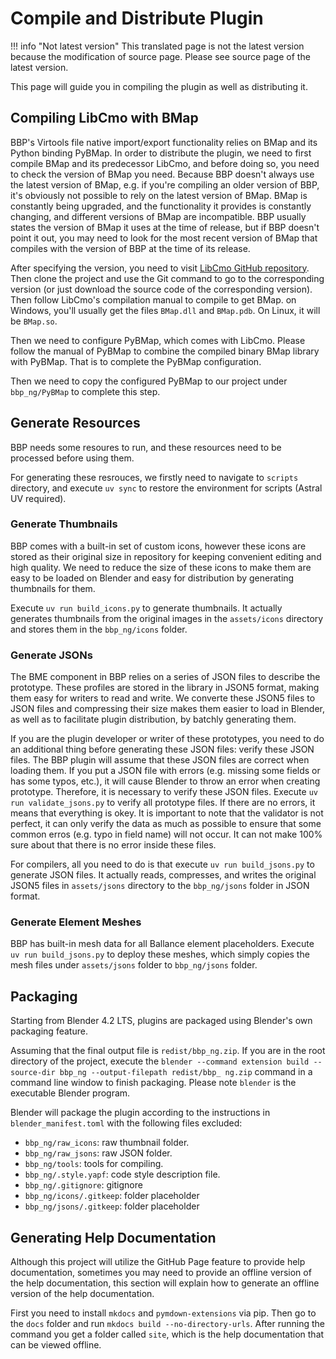 # Compile and Distribute Plugin

!!! info "Not latest version"
    This translated page is not the latest version because the modification of source page. Please see source page of the latest version.

This page will guide you in compiling the plugin as well as distributing it.

## Compiling LibCmo with BMap

BBP's Virtools file native import/export functionality relies on BMap and its Python binding PyBMap. In order to distribute the plugin, we need to first compile BMap and its predecessor LibCmo, and before doing so, you need to check the version of BMap you need. Because BBP doesn't always use the latest version of BMap, e.g. if you're compiling an older version of BBP, it's obviously not possible to rely on the latest version of BMap. BMap is constantly being upgraded, and the functionality it provides is constantly changing, and different versions of BMap are incompatible. BBP usually states the version of BMap it uses at the time of release, but if BBP doesn't point it out, you may need to look for the most recent version of BMap that compiles with the version of BBP at the time of its release.

After specifying the version, you need to visit [LibCmo GitHub repository](https://github.com/yyc12345/libcmo21). Then clone the project and use the Git command to go to the corresponding version (or just download the source code of the corresponding version). Then follow LibCmo's compilation manual to compile to get BMap. on Windows, you'll usually get the files `BMap.dll` and `BMap.pdb`. On Linux, it will be `BMap.so`.

Then we need to configure PyBMap, which comes with LibCmo. Please follow the manual of PyBMap to combine the compiled binary BMap library with PyBMap. That is to complete the PyBMap configuration.

Then we need to copy the configured PyBMap to our project under `bbp_ng/PyBMap` to complete this step.

## Generate Resources

BBP needs some resoures to run, and these resources need to be processed before using them.

For generating these resrouces, we firstly need to navigate to `scripts` directory, and execute `uv sync` to restore the environment for scripts (Astral UV required).

### Generate Thumbnails

BBP comes with a built-in set of custom icons, however these icons are stored as their original size in repository for keeping convenient editing and high quality. We need to reduce the size of these icons to make them are easy to be loaded on Blender and easy for distribution by generating thumbnails for them.

Execute `uv run build_icons.py` to generate thumbnails. It actually generates thumbnails from the original images in the `assets/icons` directory and stores them in the `bbp_ng/icons` folder.

### Generate JSONs

The BME component in BBP relies on a series of JSON files to describe the prototype. These profiles are stored in the library in JSON5 format, making them easy for writers to read and write. We converte these JSON5 files to JSON files and compressing their size makes them easier to load in Blender, as well as to facilitate plugin distribution, by batchly generating them.

If you are the plugin developer or writer of these prototypes, you need to do an additional thing before generating these JSON files: verify these JSON files. The BBP plugin will assume that these JSON files are correct when loading them. If you put a JSON file with errors (e.g. missing some fields or has some typos, etc.), it will cause Blender to throw an error when creating prototype. Therefore, it is necessary to verify these JSON files. Execute `uv run validate_jsons.py` to verify all prototype files. If there are no errors, it means that everything is okey. It is important to note that the validator is not perfect, it can only verify the data as much as possible to ensure that some common erros (e.g. typo in field name) will not occur. It can not make 100% sure about that there is no error inside these files.

For compilers, all you need to do is that execute `uv run build_jsons.py` to generate JSON files. It actually reads, compresses, and writes the original JSON5 files in `assets/jsons` directory to the `bbp_ng/jsons` folder in JSON format.

### Generate Element Meshes

BBP has built-in mesh data for all Ballance element placeholders. Execute `uv run build_jsons.py` to deploy these meshes, which simply copies the mesh files under `assets/jsons` folder to `bbp_ng/jsons` folder.

## Packaging

Starting from Blender 4.2 LTS, plugins are packaged using Blender's own packaging feature.

Assuming that the final output file is `redist/bbp_ng.zip`. If you are in the root directory of the project, execute the `blender --command extension build --source-dir bbp_ng --output-filepath redist/bbp_ ng.zip` command in a command line window to finish packaging. Please note `blender` is the executable Blender program.

Blender will package the plugin according to the instructions in `blender_manifest.toml` with the following files excluded:

* `bbp_ng/raw_icons`: raw thumbnail folder.
* `bbp_ng/raw_jsons`: raw JSON folder.
* `bbp_ng/tools`: tools for compiling.
* `bbp_ng/.style.yapf`: code style description file.
* `bbp_ng/.gitignore`: gitignore
* `bbp_ng/icons/.gitkeep`: folder placeholder
* `bbp_ng/jsons/.gitkeep`: folder placeholder

## Generating Help Documentation

Although this project will utilize the GitHub Page feature to provide help documentation, sometimes you may need to provide an offline version of the help documentation, this section will explain how to generate an offline version of the help documentation.

First you need to install `mkdocs` and `pymdown-extensions` via pip. Then go to the `docs` folder and run `mkdocs build --no-directory-urls`. After running the command you get a folder called `site`, which is the help documentation that can be viewed offline.
